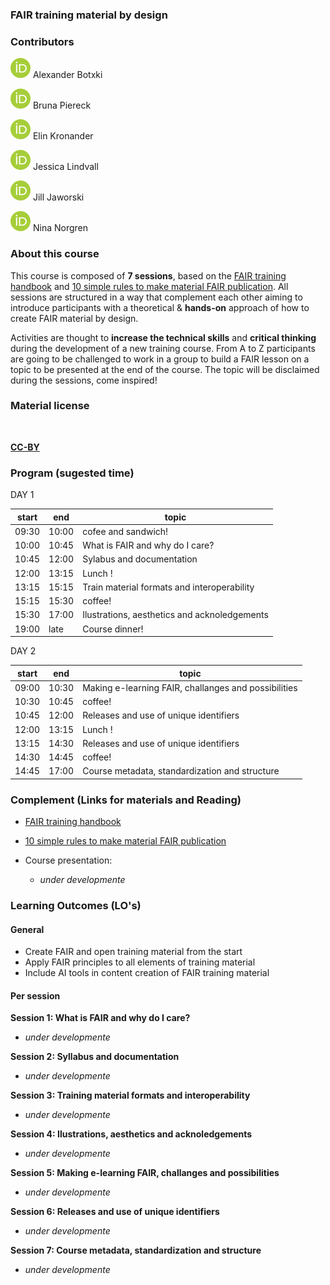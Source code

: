 ### FAIR training material by __design__

### Contributors

[![ORCID](https://raw.githubusercontent.com/vibbits/rdm-introductory-course/main/images/logos/32px-ORCID_iD.svg.png)](https://orcid.org/0000-0001-6691-4233) Alexander Botxki

[![ORCID](https://raw.githubusercontent.com/vibbits/rdm-introductory-course/main/images/logos/32px-ORCID_iD.svg.png)](https://orcid.org/0000-0001-5958-0669) Bruna Piereck

[![ORCID](https://raw.githubusercontent.com/vibbits/rdm-introductory-course/main/images/logos/32px-ORCID_iD.svg.png)](https://orcid.org/0000-0003-0280-6318) Elin Kronander

[![ORCID](https://raw.githubusercontent.com/vibbits/rdm-introductory-course/main/images/logos/32px-ORCID_iD.svg.png)](https://orcid.org/0000-0002-5042-8481) Jessica Lindvall

[![ORCID](https://raw.githubusercontent.com/vibbits/rdm-introductory-course/main/images/logos/32px-ORCID_iD.svg.png)](https://orcid.org/) Jill Jaworski

[![ORCID](https://raw.githubusercontent.com/vibbits/rdm-introductory-course/main/images/logos/32px-ORCID_iD.svg.png)](https://orcid.org/0000-0002-3823-1555) Nina Norgren

### About this course

This course is composed of **7 sessions**, based on the [FAIR training handbook](https://elixir-europe-training.github.io/ELIXIR-TrP-FAIR-training-handbook/) and [10 simple rules to make material FAIR publication](https://journals.plos.org/ploscompbiol/article?id=10.1371/journal.pcbi.1007854). All sessions are structured in a way that complement each other aiming to introduce participants with a theoretical & **hands-on** approach of how to create FAIR material by design.

Activities are thought to **increase the technical skills** and **critical thinking** during the development of a new training course. From A to Z participants are going to be challenged to work in a group to build a FAIR lesson on a topic to be presented at the end of the course. The topic will be disclaimed during the sessions, come inspired!


### Material license

<img src="https://raw.githubusercontent.com/vibbits/rdm-course-2022/main/images/logos/CC-by.png" title="" alt="" width="143">

[**CC-BY**](https://creativecommons.org/licenses/by/4.0/)

### Program (sugested time)

DAY 1

| start 	| end   	| topic   	|
|-------	|-------	|---------	|
| 09:30 	| 10:00 	| cofee and sandwich! 	                    |
| 10:00 	| 10:45 	| What is FAIR and why do I care? 	                      	|
| 10:45 	| 12:00 	| Sylabus and documentation                         	|
| 12:00 	| 13:15 	| Lunch ! 	   	           	     	                	|
| 13:15 	| 15:15 	| Train material formats and interoperability       	|
| 15:15 	| 15:30 	| coffee!    	           	     	                 	|
| 15:30 	| 17:00 	| Ilustrations, aesthetics and acknoledgements      	|
| 19:00 	| late 	| Course dinner!      	|


DAY 2

| start 	| end   	| topic   	|
|-------	|-------	|---------	|
| 09:00 	| 10:30 	| Making e-learning FAIR, challanges and possibilities 	|
| 10:30 	| 10:45 	| coffee! 	           	           	                	|
| 10:45 	| 12:00 	| Releases and use of unique identifiers            	|
| 12:00 	| 13:15 	| Lunch ! 	   	           	     	                	|
| 13:15 	| 14:30 	| Releases and use of unique identifiers             	|
| 14:30 	| 14:45 	| coffee!    	           	     	                 	|
| 14:45 	| 17:00 	| Course metadata, standardization and structure    	|

### Complement (Links for materials and Reading)

- [FAIR training handbook](https://elixir-europe-training.github.io/ELIXIR-TrP-FAIR-training-handbook/)
- [10 simple rules to make material FAIR publication](https://journals.plos.org/ploscompbiol/article?id=10.1371/journal.pcbi.1007854)

- Course presentation:
  
  - *under developmente*
  

### Learning Outcomes (LO's)

#### General 

- Create FAIR and open training material from the start 
- Apply FAIR principles to all elements of training material
- Include AI tools in content creation of FAIR training material

#### Per session

**Session 1: What is FAIR and why do I care?**

- *under developmente*

**Session 2: Syllabus and documentation**

- *under developmente*

**Session 3: Training material formats and interoperability**

- *under developmente*

**Session 4: Ilustrations, aesthetics and acknoledgements**

- *under developmente*

**Session 5: Making e-learning FAIR, challanges and possibilities**

- *under developmente*

**Session 6: Releases and use of unique identifiers**

- *under developmente*

**Session 7: Course metadata, standardization and structure**

- *under developmente*
